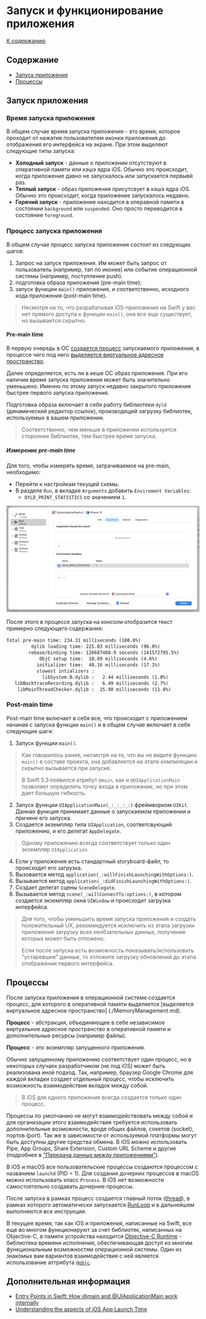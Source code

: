# Запуск и функционирование приложения

[К содержанию](./README.md)

## Содержание

- [Запуск приложения](./AppExecution.md#launch)
- [Процессы](#processes)

## <a id="launch"></a>Запуск приложения

### Время запуска приложения

В общем случае время запуска приложения - это время, которое проходит от нажатия пользователем иконки приложения до отображения его интерфейса на экране. При этом выделяют следующие типы запуска:

- __Холодный запуск__ - данные о приложении отсутствуют в оперативной памяти или кэшэ ядра iOS. Обычно это происходит, когда приложение давно не запускалось или запускается первывй раз.
- __Теплый запуск__ - образ приложения присутсвует в кэшэ ядра iOS. Обычно это происходит, когда приложение запускалось недавно.
- __Горячий запуск__ - приложение находится в операвной памяти в состоянии `background` или `suspended`. Оно просто переводится в состояние `foreground`.

### Процесс запуска приложения

В общем случае процесс запуска приложения состоит из следующих шагов:

1. Запрос на запуск приложения. Им может быть запрос от пользователь (например, тап по иконке) или событие операционной системы (например, поступление push).
1. подготовка образа приложения (pre-main time);
1. запуск функции `main()` приложения, и соответственно, исходного кода приложения (post-main time).

> Несмотря на то, что разрабатывая iOS-приложения на Swift у вас нет прямого доступа к функции `main()`, она все еще существует, но вызывается скрытно.

#### Pre-main time

В первую очередь  в ОС [cоздается процесс](#processes) запускаемого приложения, в процессе чего под него [выделяется виртуальное адресное пространство](./MemoryManagement.md).

Далее определяется, есть ли в кеше ОС образ приложения. При его наличии время запуска приложения может быть значительно уменьшено. Именно по этому запуск недавно закрытого приложения быстрее первого запуска приложения.

Подготовка образа включает в себя работу библиотеки `dyld` (динамический редактор ссылок), производящей загрузку библиотек, используемых в вашем приложении.

> Соответственно, чем меньше в приложении используется сторонних библиотек, тем быстрее время запуска.

##### Измерение pre-main time

Для того, чтобы измерять время, затрачиваемое на pre-main, необходимо:

- Перейти к настройкам текущей схемы.
- В разделе `Run`, в вкладке `Arguments` добавить `Enviroment Variables`:
	- `DYLD_PRINT_STATISTICS` со значением `1`.

![](./img/DYLD.png)

После этого в процессе запуска на консоли отобразится текст примерно следующего содержания:

```
Total pre-main time: 234.31 milliseconds (100.0%)
         dylib loading time: 225.03 milliseconds (96.0%)
        rebase/binding time: 126687488.9 seconds (141572795.5%)
            ObjC setup time:  10.89 milliseconds (4.6%)
           initializer time:  40.16 milliseconds (17.1%)
           slowest intializers :
             libSystem.B.dylib :   2.44 milliseconds (1.0%)
   libBacktraceRecording.dylib :   6.49 milliseconds (2.7%)
    libMainThreadChecker.dylib :  25.98 milliseconds (11.0%)
```

### Post-main time

Post-main time включает в себя все, что происходит с приложением начиная с запуска функции `main()` и в общем случае включает в себя следующие шаги:

1. Запуск функции `main()`.
> Как говорилось ранее, несмотря на то, что вы не видите функцию `main()` в составе проекта, она добавляется на этапе компиляции и скрытно вызывается при запуске.
> 
> В Swift 5.3 появился атрибут `@main`, как и `@UIApplicationMain` позволяет определить точку входа в приложение, но при этом дает большую гибкость.

2. Запуск функции `UIApplicationMain(_:_:_:_:)` фреймворком `UIKit`. Данная функция принимает данные о запускаемом приложении и причине его запуска.
3. Создается экземпляр типа `UIApplication`, соответсвующий приложению, и его делегат `AppDelegate`.
> Одному приложению всегда соответствует только один экземпляр `UIApplication`.

4. Если у приложения есть стандартный storyboard-файл, то происходит его загрузка. 
5. Вызовается метод `application(_:willFinishLaunchingWithOptions:)`.
6. Вызывается метод `application(_:didFinishLaunchingWithOptions:)`.
7. Создает делегат сцены `SceneDelegate`.
8. Вызывается метод `scene(_:willConnectTo:options:)`, в котором создается экземпляр окна `UIWindow` и происходит загрузка интерфейса.

> Для того, чтобы уменьшить время запуска приложения и создать положительный UX, рекомендуется исключить из этапа загрузки приложения загрузку всех необзательных данных, получение которых может быть отложено. 
> 
> Если после запуска есть возможность показывать/использовать "устаревшие" данные, то отложите загрузку обновлений до этапа отображения первого интерфейса.

## <a id="processes"></a>Процессы

После запуска приложения в операционной системе создается процесс, для которого в оперативной памяти выделяется [выделяется виртуальное адресное пространство] (./MemoryManagement.md).

__Процесс__ - абстракция, объединяющее в себе независимое виртуальное адресное пространство в оперативной памяти и дополнительные ресурсы (например файлы).

__Процесс__ - это экземпляр запущенного приложения.

Обычно запущенному приложению соответствует один процесс, но в некоторых случаях разработчиком (не под iOS) может быть реализована иной подход. Так, например, браузер Google Chrome для каждой вкладки создает отдельный процесс, чтобы исключить возможность взаимодействия вкладок между собой.

>
> В iOS для одного приложения всегда создается только один процесс.
>

Процессы по умолчанию не могут взаимодействовать между собой и для организации этого взаимодействия требуется использовать дополнительные возможности, вроде общих файлов, сокетов (socket), портов (port). Так же в зависимости от используемой платформы могут быть доступны другие средства обмена. В iOS можно использовать Pipe, App Groups, Share Extension, Custom URL Scheme и другие (подробнее в ["Передача данных между приложениями"](/PassDataProcesses.md)).

В iOS и macOS все пользовательские процессы создаются процессом с названием `launchd` (PID = 1). Для создания дочерних процессов в macOS можно использовать класс `Process`. В iOS нет возможности самостоятельно создавать дочерние процессы.

После запуска в рамках процесс создается главный поток ([thread](/Thearding.md)), в рамках которого автоматически запускается [RunLoop](/RunLoop.md) и в дальнейшем выполняются все инструкции.

В текущее время, так как iOS и приложения, написанные на Swift, все еще во многом функционируют за счет библиотек, написанных на Objective-C, в памяти устройства находится [Objective-C Runtime](/ObjectiveCRuntime.md) - библиотека времени исполнения, обеспечивающая доступ ко многим функциональным возможностям операционной системы. Один из знакомых вам вариантов взаимодействия с ней является использование аттрибута [`@objc`](/ObjectiveCRuntime.md#objc).

## Дополнительная информация

- [Entry Points in Swift: How @main and @UIApplicationMain work internally](https://swiftrocks.com/entry-points-swift-uiapplicationmain-main)
- [Understanding the aspects of iOS App Launch Time](https://medium.com/tokopedia-engineering/understanding-the-aspects-of-ios-app-launch-time-9b579534625f)